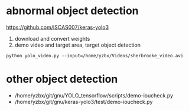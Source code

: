 # abnormal object detection
https://github.com/ISCAS007/keras-yolo3

1. download and convert weights
2. demo video and target area, target object detection
```
python yolo_video.py --input=/home/yzbx/Videos/sherbrooke_video.avi
```

# other object detection
- /home/yzbx/git/gnu/YOLO_tensorflow/scripts/demo-ioucheck.py
- /home/yzbx/git/gnu/keras-yolo3/test/demo-ioucheck.py
